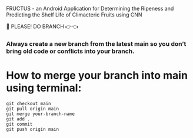 FRUCTUS - an Android Application for Determining the Ripeness and Predicting the Shelf Life of Climacteric Fruits using CNN

📌 PLEASE! DO BRANCH 👉👈

### Always create a new branch from the latest main so you don’t bring old code or conflicts into your branch.




# How to merge your branch into main using terminal:
```
git checkout main
git pull origin main
git merge your-branch-name
git add .
git commit
git push origin main
```
